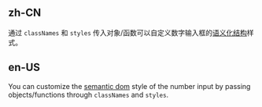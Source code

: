 ## zh-CN

通过 `classNames` 和 `styles` 传入对象/函数可以自定义数字输入框的[语义化结构](#semantic-dom)样式。

## en-US

You can customize the [semantic dom](#semantic-dom) style of the number input by passing objects/functions through `classNames` and `styles`.
